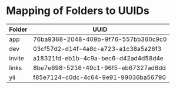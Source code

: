 # Mapping of Folders to UUIDs

Folder | UUID
------ | ------------------------------------
app    | 76ba9368-2048-409b-9f76-557bb360c9c0
dev    | 03cf57d2-d14f-4a8c-a723-a1c38a5a26f3
invite | a18321fd-eb1b-4c9a-bec6-d42ad4d58d4e
links  | 8be7e698-5216-49c1-96f5-eb67327ad6dd
yii    | f85e7124-c0dc-4c64-9e91-99036ba56790
